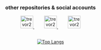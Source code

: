 <h3 align="center">other repositories & social accounts</h3>
<div align="center">
  
<a href="https://www.npmjs.com/~trevor256">
  <img alt="trevor256's NPM" width="40px" src="https://github.com/npm/logos/blob/master/npm%20square/n-64.png"/>     
</a>
  &nbsp;&nbsp;&nbsp; &nbsp;&nbsp;&nbsp;
<a href="https://www.youtube.com/channel/UC7U47K09nNH-KX7-v4bd-kw">
  <img alt="trevor256's Youtube" width="40px" src="https://raw.githubusercontent.com/peterthehan/peterthehan/master/assets/youtube.svg" />
</a>
  &nbsp;&nbsp;&nbsp; &nbsp;&nbsp;&nbsp;
<a href="https://www.youtube.com/channel/UC7U47K09nNH-KX7-v4bd-kw">
  <img alt="trevor256's Youtube" width="40px" src="https://raw.githubusercontent.com/peterthehan/peterthehan/master/assets/youtube.svg" />
</a>
  <br/>
<br/>
  
[![Top Langs](https://github-readme-stats.vercel.app/api/top-langs/?username=trevor256&layout=compact&langs_count=6&theme=dark)](https://github.com/anuraghazra/github-readme-stats)
 
 </div>
